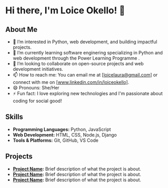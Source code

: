 # Hi there, I'm Loice Okello! 👋

## About Me
- 👀 I’m interested in Python, web development, and building impactful projects.
- 🌱 I’m currently learning software enginering specializing in Python and web development through the Power Learning Programme .
- 💞️ I’m looking to collaborate on open-source projects and web development initiatives.
- 📫 How to reach me: You can email me at [loicelaura@gmail.com] or connect with me on [www.linkedin.com/in/loiceokello].
- 😄 Pronouns: She/Her
- ⚡ Fun fact: I love exploring new technologies and I'm passionate about coding for social good!

## Skills
- **Programming Languages:** Python, JavaScript
- **Web Development:** HTML, CSS, Node.js, Django
- **Tools & Platforms:** Git, GitHub, VS Code
  
## Projects
- **[Project Name](link-to-project):** Brief description of what the project is about.
- **[Project Name](link-to-project):** Brief description of what the project is about.
- **[Project Name](link-to-project):** Brief description of what the project is about.

<!---
loicelaura/loicelaura is a ✨ special ✨ repository because its `README.md` (this file) appears on your GitHub profile.
You can click the Preview link to take a look at your changes.
--->
